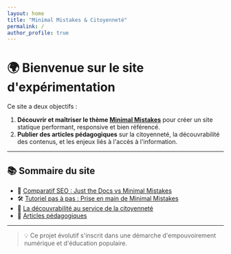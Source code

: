 ```yaml
---
layout: home
title: "Minimal Mistakes & Citoyenneté"
permalink: /
author_profile: true
---
```


# 🌍 Bienvenue sur le site d'expérimentation

Ce site a deux objectifs :

1. **Découvrir et maîtriser le thème [Minimal Mistakes](https://mmistakes.github.io/minimal-mistakes/)** pour créer un site statique performant, responsive et bien référencé.
2. **Publier des articles pédagogiques** sur la citoyenneté, la découvrabilité des contenus, et les enjeux liés à l'accès à l'information.

---

## 📚 Sommaire du site

- 📘 [Comparatif SEO : Just the Docs vs Minimal Mistakes](/comparatif-seo-jtd-vs-mm/)
- 🛠️ [Tutoriel pas à pas : Prise en main de Minimal Mistakes](/tutoriel-pratique-mm/)
- 🧭 [La découvrabilité au service de la citoyenneté](/citoyennete-et-decouvrabilite/)
- 📰 [Articles pédagogiques](/blog/)

---

> 💡 Ce projet évolutif s'inscrit dans une démarche d'empouvoirement numérique et d'éducation populaire.
